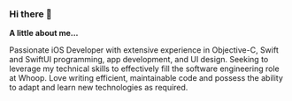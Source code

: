 ### Hi there 👋

**A little about me...**

Passionate iOS Developer with extensive experience in Objective-C, Swift and SwiftUI programming, app development, and UI design. Seeking to leverage my technical skills to effectively fill the software engineering role at Whoop. Love writing efficient, maintainable code and possess the ability to adapt and learn new technologies as required.
